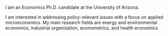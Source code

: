 I am an Economics Ph.D. candidate at the University of Arizona.

I am interested in addressing policy-relevant issues with a focus on applied microeconomics. My main research fields are energy and environmental economics, industrial organization, econometrics, and health economics.
